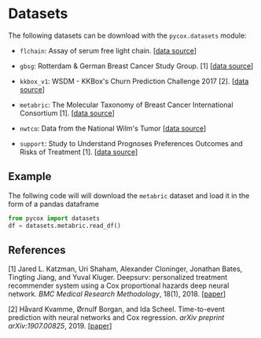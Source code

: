 # Datasets

The following datasets can be download with the `pycox.datasets` module:

- `flchain`: Assay of serum free light chain. \[[data source](https://github.com/vincentarelbundock/Rdatasets)\]
  
- `gbsg`: Rotterdam & German Breast Cancer Study Group. \[1\] \[[data source](https://github.com/jaredleekatzman/DeepSurv/tree/master/experiments/data)\]

- `kkbox_v1`: WSDM - KKBox's Churn Prediction Challenge 2017 \[2\]. \[[data source](https://www.kaggle.com/c/kkbox-churn-prediction-challenge/data)\]

- `metabric`: The Molecular Taxonomy of Breast Cancer International Consortium \[1\]. \[[data source](https://github.com/jaredleekatzman/DeepSurv/tree/master/experiments/data)\]

- `nwtco`: Data from the National Wilm's Tumor \[[data source](https://github.com/vincentarelbundock/Rdatasets)\]

- `support`: Study to Understand Prognoses Preferences Outcomes and Risks of Treatment \[1\]. \[[data source](https://github.com/jaredleekatzman/DeepSurv/tree/master/experiments/data)\]


## Example
The follwing code will will download the `metabric` dataset and load it in the form of a pandas dataframe

```python
from pycox import datasets
df = datasets.metabric.read_df()
```
## References 


  \[1\] Jared L. Katzman, Uri Shaham, Alexander Cloninger, Jonathan Bates, Tingting Jiang, and Yuval Kluger. Deepsurv: personalized treatment recommender system using a Cox proportional hazards deep neural network. *BMC Medical Research Methodology*, 18(1), 2018. \[[paper](https://bmcmedresmethodol.biomedcentral.com/articles/10.1186/s12874-018-0482-1)\]

  \[2\] Håvard Kvamme, Ørnulf Borgan, and Ida Scheel. Time-to-event prediction with neural networks and Cox regression. *arXiv preprint arXiv:1907.00825*, 2019. \[[paper](https://arxiv.org/abs/1907.00825)\]
